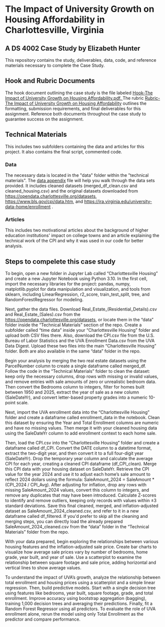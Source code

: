 # The Impact of University Growth on Housing Affordability in Charlottesville, Virginia
## A DS 4002 Case Study by Elizabeth Hunter
This repository contains the study, deliverables, data, code, and reference materials necessary to complete the Case Study.

## Hook and Rubric Documents 
The hook document outlining the case study is the file labeled [Hook-The Impact of University Growth on Housing Affordability.pdf. ](https://github.com/mwm6nq/DS4002-CS2/blob/main/Hook-The%20Impact%20of%20University%20Growth%20on%20Housing%20Affordability.pdf)The rubric [Rubric-The Impact of University Growth on Housing Affordability](https://github.com/mwm6nq/DS4002-CS2/blob/main/Rubric-The%20Impact%20of%20University%20Growth%20on%20Housing%20Affordability.pdf) outlines the formatting, submission requirements, and final deliverables for this assignment. Reference both documents throughout the case study to guarantee success on the assignment.

## Technical Materials
This includes two subfolders containing the data and articles for this project. It also contains the final script, commented code.

### Data
The necessary data is located in the "data" folder within the "technical materials". The [data appendix](https://github.com/mwm6nq/DS4002-CS2/blob/main/Technical%20Materials/data/Data%20Appendix%20.pdf) file will help you walk through the data sets provided. It includes cleaned datasets (merged_df_clean.csv and cleaned_housing.csv) and the original datasets downloaded from https://opendata.charlottesville.org/datasets, https://www.bls.gov/cpi/data.htm, and https://ira.virginia.edu/university-data-home/enrollment . 

### Articles
This includes two motivational articles about the background of higher education institutions' impact on college towns and an article explaining the technical work of the CPI and why it was used in our code for better analysis. 

## Steps to compelete this case study 
To begin, open a new folder in Jupyter Lab called “Charlottesville Housing” and create a new Jupyter Notebook using Python 3.10. In the first cell, import the necessary libraries for the project: pandas, numpy, matplotlib.pyplot for data manipulation and visualization, and tools from sklearn, including LinearRegression, r2_score, train_test_split, tree, and RandomForestRegressor for modeling.

Next, gather the data files. Download Real_Estate_(Residential_Details).csv and Real_Estate_(Sales).csv from the https://opendata.charlottesville.org/datasets, or locate them in the “data” folder inside the “Technical Materials” section of the repo. Create a subfolder called “time data” inside your “Charlottesville Housing” folder and upload both CSV files there. Also, download the CPI.csv file from the U.S. Bureau of Labor Statistics and the UVA Enrollment Data.csv from the UVA Data Digest. Upload these two files into the main “Charlottesville Housing” folder. Both are also available in the same “data” folder in the repo.

Begin your analysis by merging the two real estate datasets using the ParcelNumber column to create a single dataframe called merged_df. Follow the code in the “Technical Materials” folder to clean the dataset: keep only the necessary columns, drop rows with missing or invalid values, and remove entries with sale amounts of zero or unrealistic bedroom data. Then convert the Bedrooms column to integers, filter for homes built between 1950 and 2025, extract the year of sale as a new column (SaleDateYr), and convert letter-based property grades into a numeric 10-point scale.

Next, import the UVA enrollment data into the “Charlottesville Housing” folder and create a dataframe called enrollment_data in the notebook. Clean this dataset by ensuring the Year and Total Enrollment columns are numeric and have no missing values. Then merge it with your cleaned housing data using the SaleDateYr column to add enrollment context to each home sale.

Then, load the CPI.csv into the “Charlottesville Housing” folder and create a dataframe called df_CPI. Convert the DATE column to a datetime format, extract the two-digit year, and then convert it to a full four-digit year (SaleDateYr). Drop the temporary year column and calculate the average CPI for each year, creating a cleaned CPI dataframe (df_CPI_clean). Merge this CPI data with your housing dataset on SaleDateYr. Retrieve the CPI value for the year 2024 and use it to adjust each home’s sale amount to reflect 2024 dollars using the formula: SaleAmount_2024 = SaleAmount * (CPI_2024 / CPI_Avg).
After adjusting for inflation, drop any rows with missing SaleAmount_2024 values, convert this column to integers, and remove any duplicates that may have been introduced. Calculate Z-scores to identify and remove outliers, keeping only records with values within ±3 standard deviations. Save this final cleaned, merged, and inflation-adjusted dataset as SaleAmount_2024_cleaned.csv, and refer to it in a new dataframe called df_filtered. If you'd prefer to skip all the cleaning and merging steps, you can directly load the already prepared SaleAmount_2024_cleaned.csv from the “data” folder in the “Technical Materials” folder from the repo.

With your data prepared, begin exploring the relationships between various housing features and the inflation-adjusted sale price. Create bar charts to visualize how average sale prices vary by number of bedrooms, home grade, year built, and year of sale. Use a scatterplot to examine the relationship between square footage and sale price, adding horizontal and vertical lines to show average values.

To understand the impact of UVA’s growth, analyze the relationship between total enrollment and housing prices using a scatterplot and a simple linear regression. Then, build predictive models. Start with a single decision tree using features like bedrooms, year built, square footage, grade, and total enrollment. Improve accuracy using bootstrap aggregation (bagging), training 1,000 decision trees and averaging their predictions. Finally, fit a Random Forest Regressor using all predictors. To evaluate the role of UVA enrollment alone, rerun the model using only Total Enrollment as the predictor and compare performance.

